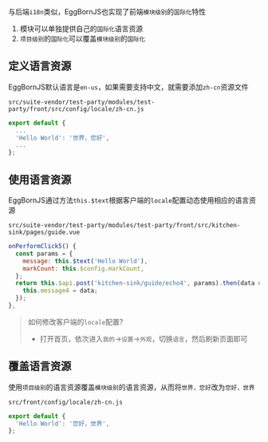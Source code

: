 与后端`i18n`类似，EggBornJS也实现了前端`模块级别`的`国际化`特性

1. 模块可以单独提供自己的`国际化`语言资源
2. `项目级别`的`国际化`可以覆盖`模块级别`的`国际化`

## 定义语言资源

EggBornJS默认语言是`en-us`，如果需要支持中文，就需要添加`zh-cn`资源文件

`src/suite-vendor/test-party/modules/test-party/front/src/config/locale/zh-cn.js`

``` javascript
export default {
  ...
  'Hello World': '世界，您好',
  ...
};
```

## 使用语言资源

EggBornJS通过方法`this.$text`根据客户端的`locale`配置动态使用相应的语言资源

`src/suite-vendor/test-party/modules/test-party/front/src/kitchen-sink/pages/guide.vue`

``` javascript
onPerformClick5() {
  const params = {
    message: this.$text('Hello World'),
    markCount: this.$config.markCount,
  };
  return this.$api.post('kitchen-sink/guide/echo4', params).then(data => {
    this.message4 = data;
  });
},
```

> 如何修改客户端的`locale`配置?
> - 打开首页，依次进入`我的`->`设置`->`外观`，切换`语言`，然后刷新页面即可

## 覆盖语言资源

使用`项目级别`的语言资源覆盖`模块级别`的语言资源，从而将`世界，您好`改为`您好，世界`

`src/front/config/locale/zh-cn.js`

``` javascript
export default {
  'Hello World': '您好，世界',
};
```
